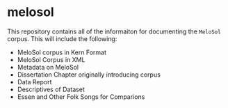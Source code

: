 # melosol

This repository contains all of the informaiton for documenting the `MeloSol` corpus. 
This will include the following:

* MeloSol corpus in Kern Format
* MeloSol Corpus in XML 
* Metadata on MeloSol
* Dissertation Chapter originally introducing corpus
* Data Report 
* Descriptives of Dataset 
* Essen and Other Folk Songs for Comparions 

 

